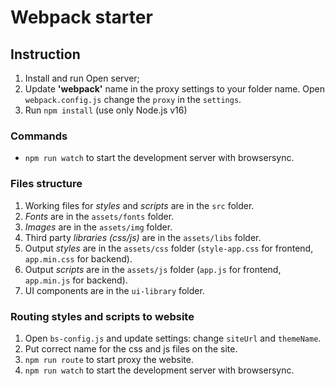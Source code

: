 # Webpack starter

## Instruction

1. Install and run Open server;
2. Update **'webpack'** name in the proxy settings to your folder name. Open `webpack.config.js` change the `proxy` in the `settings`.
3. Run `npm install` (use only Node.js v16)

### Commands
- `npm run watch` to start the development server with browsersync.

### Files structure
1. Working files for _styles_ and _scripts_ are in the `src` folder.
2. _Fonts_ are in the `assets/fonts` folder.
3. _Images_ are in the `assets/img` folder.
4. Third party _libraries (css/js)_ are in the `assets/libs` folder.
5. Output _styles_ are in the `assets/css` folder (`style-app.css` for frontend, `app.min.css` for backend). 
6. Output _scripts_ are in the `assets/js` folder (`app.js` for frontend, `app.min.js` for backend).
7. UI components are in the `ui-library` folder.

### Routing styles and scripts to website
1. Open `bs-config.js` and update settings: change `siteUrl` and `themeName`.
2. Put correct name for the css and js files on the site.
3. `npm run route` to start proxy the website.
4. `npm run watch` to start the development server with browsersync.